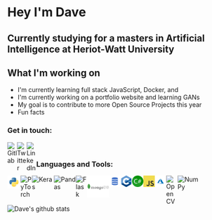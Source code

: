 # Hey I'm Dave

## Currently studying for a masters in Artificial Intelligence at Heriot-Watt University

## What I'm working on

- I'm currently learning full stack JavaScript, Docker, and 
- I'm currently working on a portfolio website and learning GANs
- My goal is to contribute to more Open Source Projects this year
- Fun facts

### Get in touch:

[<img align="left" alt="Gitlab" width="22px" src="https://cdn.jsdelivr.net/npm/simple-icons@v3/icons/gitlab.svg" />][gitlab]
[<img align="left" alt="Twitter" width="22px" src="https://cdn.jsdelivr.net/npm/simple-icons@v3/icons/twitter.svg" />][twitter]
[<img align="left" alt="LinkedIn" width="22px" src="https://cdn.jsdelivr.net/npm/simple-icons@v3/icons/linkedin.svg" />][linkedin]

<br />

### Languages and Tools:
[<img align="left" alt="Python" width="30px" src="https://raw.githubusercontent.com/github/explore/80688e429a7d4ef2fca1e82350fe8e3517d3494d/topics/python/python.png" />][nolink]
[<img align="left" alt="PyTorch" width="26px" src="https://pytorch.org/docs/stable/_static/images/logo-icon.svg" />][nolink]
[<img align="left" alt="Keras" width="50px" src="https://keras.io/img/logo-small.png" />][nolink]
[<img align="left" alt="Pandas" width="50px" src="https://pandas.pydata.org/docs/_static/pandas.svg" />][nolink]
[<img align="left" alt="Flask" width="26px" src="https://cdn.jsdelivr.net/npm/simple-icons@v3/icons/flask.svg" />][nolink]
[<img align="left" alt="MongoDB" width="50px" src="https://raw.githubusercontent.com/github/explore/80688e429a7d4ef2fca1e82350fe8e3517d3494d/topics/mongodb/mongodb.png" />][nolink]
[<img align="left" alt="SQL" width="26px" src="https://raw.githubusercontent.com/github/explore/80688e429a7d4ef2fca1e82350fe8e3517d3494d/topics/sql/sql.png" />][nolink]
[<img align="left" alt="C++" width="26px" src="https://raw.githubusercontent.com/github/explore/80688e429a7d4ef2fca1e82350fe8e3517d3494d/topics/cpp/cpp.png" />][nolink]
[<img align="left" alt="C#" width="26px" src="https://raw.githubusercontent.com/github/explore/80688e429a7d4ef2fca1e82350fe8e3517d3494d/topics/csharp/csharp.png" />][nolink]
[<img align="left" alt="JavaScript" width="26px" src="https://raw.githubusercontent.com/github/explore/80688e429a7d4ef2fca1e82350fe8e3517d3494d/topics/javascript/javascript.png" />][nolink]
[<img align="left" alt="Microsoft Azure" width="26px" src="https://raw.githubusercontent.com/github/explore/80688e429a7d4ef2fca1e82350fe8e3517d3494d/topics/azure/azure.png" />][nolink]
[<img align="left" alt="OpenCV" width="26px" src="https://opencv.org/wp-content/uploads/2020/07/cropped-OpenCV_logo_white_600x.png" />][nolink]
[<img align="left" alt="NumPy" width="50px" src="https://camo.githubusercontent.com/37d9964b95f38c96ed2cce75182f7ebda4b90f64/68747470733a2f2f676863646e2e7261776769742e6f72672f6e756d70792f6e756d70792f6d61737465722f6272616e64696e672f69636f6e732f7072696d6172792f6e756d70796c6f676f2e737667" />][nolink]


![Dave's github stats](https://github-readme-stats.vercel.app/api?username=davidturner94&show_icons=true&count_private=true)




[nolink]: #
[twitter]: https://twitter.com/_daveturner
[linkedin]: https://linkedin.com/in/david-turner-io
[gitlab]: https://gitlab.com/davidturner